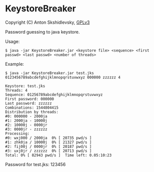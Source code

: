 KeystoreBreaker
===============

Copyright (C) Anton Skshidlevsky, [GPLv3](http://opensource.org/licenses/gpl-3.0.html)

Password guessing to java keystore.

Usage:

    $ java -jar KeystoreBreaker.jar <keystore file> <sequence> <first passwd> <last passwd> <number of threads>

Example:

    $ java -jar KeystoreBreaker.jar test.jks 0123456789abcdefghijklmnopqrstuvwxyz 000000 zzzzzz 4

    Keystore: test.jks
    Threads: 4
    Sequence: 01256789abcdefghijklmnopqrstuvwxyz
    First password: 000000
    Last password: zzzzzz
    Combinations: 1544804415
    Distribution by threads: 
    #0: 000000 - 2000ja
    #1: 2000ja - 10000j
    #2: 10000j - 0000jr
    #3: 0000jr - zzzzzz
    Processing: 
    #0: wxj000 / 2000ja  0% [ 20735 pwd/s ]
    #1: zhk0ja / 10000j  0% [ 21327 pwd/s ]
    #2: fij00j / 0000jr  0% [ 20187 pwd/s ]
    #3: uxj0jr / zzzzzz  0% [ 20713 pwd/s ]
    Total: 0% [ 82943 pwd/s ]  Time left: 0.05:10:23

Password for test.jks: 123456
